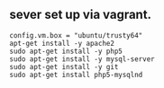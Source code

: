 
sever set up via vagrant. 
----------------------

```
config.vm.box = "ubuntu/trusty64"
apt-get install -y apache2
sudo apt-get install -y php5
sudo apt-get install -y mysql-server
sudo apt-get install -y git
sudo apt-get install php5-mysqlnd

```